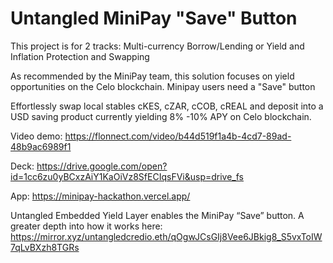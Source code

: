 # Untangled MiniPay "Save" Button

This project is for 2 tracks: Multi-currency Borrow/Lending or Yield and Inflation Protection and Swapping 

As recommended by the MiniPay team, this solution focuses on yield opportunities on the Celo blockchain. Minipay users need a "Save" button 

Effortlessly swap local stables cKES, cZAR, cCOB, cREAL and deposit into a USD saving product currently yielding 8% -10% APY on Celo blockchain.

Video demo: https://flonnect.com/video/b44d519f1a4b-4cd7-89ad-48b9ac6989f1 

Deck: https://drive.google.com/open?id=1cc6zu0yBCxzAiY1KaOiVz8SfECIqsFVi&usp=drive_fs 

App: https://minipay-hackathon.vercel.app/ 

Untangled Embedded Yield Layer enables the MiniPay “Save” button. A greater depth into how it works here: https://mirror.xyz/untangledcredio.eth/qOgwJCsGIj8Vee6JBkig8_S5vxToIW7qLvBXzh8TGRs
